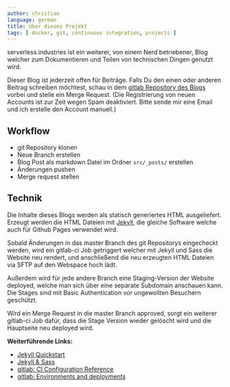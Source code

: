 ```yaml
---
author: christian
language: german
title: Über dieses Projekt
tags: [ docker, git, continuous integration, projects ]
---
```


serverless.industries ist ein weiterer, von einem Nerd betriebener, Blog
welcher zum Dokumentieren und Teilen von technischen Dingen genutzt wird.

Dieser Blog ist jederzeit offen für Beiträge. Falls Du den einen oder
anderen Beitrag schreiben möchtest, schau in dem
[gitlab Repository des Blogs](https://git.brickburg.de/serverless.industries/blog)
vorbei und stelle ein Merge Request. (Die Registrierung von neuen Accounts
ist zur Zeit wegen Spam deaktiviert. Bitte sende mir eine Email und ich
erstelle den Account manuell.)

## Workflow

- git Repository klonen
- Neue Branch erstellen
- Blog Post als markdown Datei im Ordner `src/_posts/` erstellen
- Änderungen pushen
- Merge request stellen

## Technik

Die Inhalte dieses Blogs werden als statisch generiertes HTML ausgeliefert.
Erzeugt werden die HTML Dateien mit [Jekyll](https://jekyllrb.com/),
die gleiche Software welche auch für Github Pages verwendet wird.

Sobald Änderungen in das master Branch des git Repositorys eingecheckt werden,
wird ein gitlab-ci Job getriggert welcher mit Jekyll und Sass die Website neu rendert,
und anschließend die neu erzeugten HTML Dateien via SFTP auf den Webspace hoch lädt.

Außerdem wird für jede andere Branch eine Staging-Version der Website deployed,
welche man sich über eine separate Subdomain anschauen kann. Die Stages sind
mit Basic Authentication vor ungewollten Besuchern geschützt.

Wird ein Merge Request in die master Branch approved, sorgt ein weiterer gitlab-ci
Job dafür, dass die Stage Version wieder gelöscht wird und die Hauptseite
neu deployed wird.

**Weiterführende Links:**

- [Jekyll Quickstart](https://jekyllrb.com/docs/)
- [Jekyll & Sass](https://jekyllrb.com/docs/assets/)
- [gitlab: CI Configuration Reference](https://docs.gitlab.com/ce/ci/yaml/)
- [gitlab: Environments and deployments](https://docs.gitlab.com/ce/ci/environments.html)
